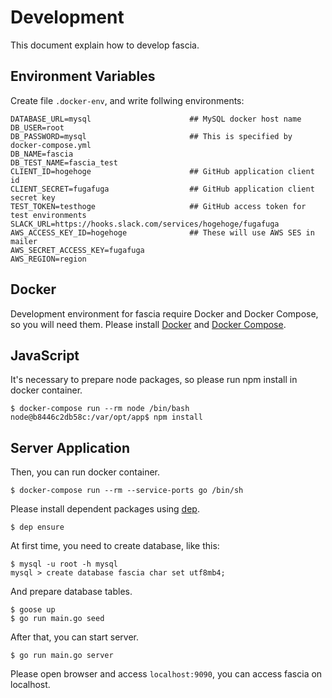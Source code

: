 # Development
This document explain how to develop fascia.

## Environment Variables

Create file `.docker-env`, and write follwing environments:

```
DATABASE_URL=mysql                      ## MySQL docker host name
DB_USER=root
DB_PASSWORD=mysql                       ## This is specified by docker-compose.yml
DB_NAME=fascia
DB_TEST_NAME=fascia_test
CLIENT_ID=hogehoge                      ## GitHub application client id
CLIENT_SECRET=fugafuga                  ## GitHub application client secret key
TEST_TOKEN=testhoge                     ## GitHub access token for test environments
SLACK_URL=https://hooks.slack.com/services/hogehoge/fugafuga
AWS_ACCESS_KEY_ID=hogehoge              ## These will use AWS SES in mailer
AWS_SECRET_ACCESS_KEY=fugafuga
AWS_REGION=region
```

## Docker

Development environment for fascia require Docker and Docker Compose, so you will need them.
Please install [Docker](https://docs.docker.com/mac/) and [Docker Compose](https://docs.docker.com/compose/).


## JavaScript

It's necessary to prepare node packages, so please run npm install in docker container.

```
$ docker-compose run --rm node /bin/bash
node@b8446c2db58c:/var/opt/app$ npm install
```

## Server Application

Then, you can run docker container.

```
$ docker-compose run --rm --service-ports go /bin/sh
```

Please install dependent packages using [dep](https://github.com/golang/dep).

```
$ dep ensure
```


At first time, you need to create database, like this:

```
$ mysql -u root -h mysql
mysql > create database fascia char set utf8mb4;
```

And prepare database tables.

```
$ goose up
$ go run main.go seed
```

After that, you can start server.

```
$ go run main.go server
```

Please open browser and access `localhost:9090`, you can access fascia on localhost.
